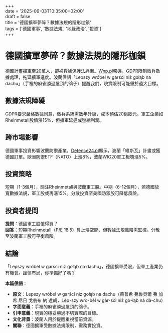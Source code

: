 +++  
date = '2025-06-03T10:35:00+02:00'  
draft = false  
title = '德國擴軍夢碎？數據法規的隱形枷鎖'  
tags = ['德國軍事', '數據法規', '地緣政治', '投資']  
+++

# 德國擴軍夢碎？數據法規的隱形枷鎖

德國計畫擴軍至20萬人，卻被數據保護法絆倒。[Wnp.pl](https://www.wnp.pl/bezpieczenstwo/niemcy-chca-powiekszyc-armie-ale-maja-problem-przepisy-o-ochronie-danych-przeszkoda,948902.html)報導，GDPR限制徵兵數據處理，拖延擴軍進度。波蘭俚語「Lepszy wróbel w garści niż gołąb na dachu」（手裡的麻雀勝過屋頂的鴿子）提醒我們，現實限制可能重於遠大目標。

## 數據法規障礙
GDPR要求嚴格數據同意，徵兵系統需數年升級，成本預估20億歐元。軍工企業如Rheinmetall股價漲15%，但擴軍延遲或壓縮利潤。

## 跨市場影響
德國軍事投資影響波蘭防禦產業，[Defence24.pl](https://defence24.pl/przemysl/niemcy-przeciwrakietowa-wisla-na-celowniku-bundeswehry-analiza)顯示，波蘭「維斯瓦」計畫或獲德國訂單。歐洲防禦ETF（NATO）上漲8%，波蘭WIG20軍工板塊漲5%。

## 投資策略
短期（1-3個月），關注Rheinmetall與波蘭軍工股。中期（6-12個月），若德國放寬數據法規，軍工股或再漲15%。分散投資至美國防禦股可降低風險。

## 投資者提問
**提問**：德國軍工股值得買？  
**回答**：短期Rheinmetall（P/E 18.5）具上漲空間，但數據法規風險需監控。分散至波蘭軍工股可平衡風險。

## 結論
「Lepszy wróbel w garści niż gołąb na dachu」，德國擴軍受限，但軍工產業仍有機會。謹慎布局，你準備好了嗎？

**本篇俚語**：  
- **原文**：Lepszy wróbel w garści niż gołąb na dachu（萊普希 弗魯貝爾 弗 加希 尼日 戈翁布 納 達胡，Lèp-szy wrò-bèl w gàr-ści niż go-łąb nà dà-chu）  
- **字面意義**：手裡的麻雀勝過屋頂的鴿子。  
- **引申意義**：現實的穩妥勝過不切實際的目標。  
- **文化背景**：波蘭人用於提醒重視當前資源。  
- **關聯**：德國擴軍受數據法規限制，需務實投資。
